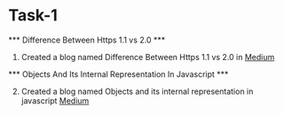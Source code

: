 # Task-1

*** Difference Between Https 1.1 vs 2.0 ***

1. Created a blog named Difference Between Https 1.1 vs 2.0 in [Medium](https://medium.com/@balasivam28/difference-between-https-1-1-vs-2-0-5650eeef221f) 

*** Objects And Its Internal Representation In Javascript ***

2. Created a blog named Objects and its internal representation in javascript [Medium](https://medium.com/@balasivam28/objects-and-its-internal-representation-in-javascript-bf0db884a696) 